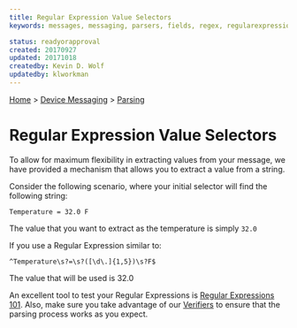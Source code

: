 ```yaml
---
title: Regular Expression Value Selectors
keywords: messages, messaging, parsers, fields, regex, regularexpressions

status: readyorapproval
created: 20170927
updated: 20171018
createdby: Kevin D. Wolf
updatedby: klworkman
---
```

[Home](../../Index.md) > [Device Messaging](../Index.md) > [Parsing](Index.md)

# Regular Expression Value Selectors

To allow for maximum flexibility in extracting values from your message, we have provided a mechanism that allows you to extract a value from a string.

Consider the following scenario, where your initial selector will find the following string:
```
Temperature = 32.0 F
```

The value that you want to extract as the temperature is simply ```32.0```

If you use a Regular Expression similar to:

```
^Temperature\s?=\s?([\d\.]{1,5})\s?F$
```

The value that will be used is 32.0

An excellent tool to test your Regular Expressions is [Regular Expressions 101](http://regex101.com).  Also, make sure you take advantage of our 
[Verifiers](Verifiers.md) to ensure that the parsing process works as you expect. 
